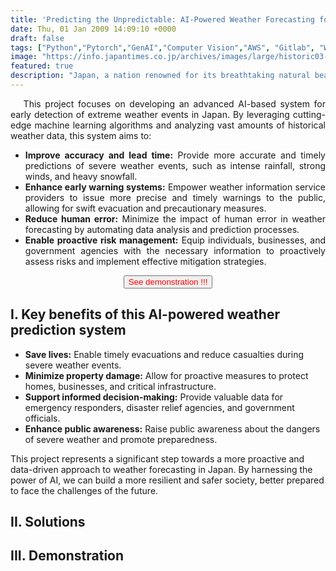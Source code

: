 ```yaml
---
title: 'Predicting the Unpredictable: AI-Powered Weather Forecasting for Severe Events in Japan'
date: Thu, 01 Jan 2009 14:09:10 +0000
draft: false
tags: ["Python","Pytorch","GenAI","Computer Vision","AWS", "Gitlab", "Weather"]
image: "https://info.japantimes.co.jp/archives/images/large/historic03-02.jpg"
featured: true
description: "Japan, a nation renowned for its breathtaking natural beauty, also faces the constant threat of severe weather events, from typhoons and earthquakes to torrential rains and snowstorms. These disasters can cause significant damage to property, infrastructure, and, most importantly, human life. In such a dynamic environment, timely and accurate weather information is crucial for public safety and minimizing the impact of these events."
---
```


<div style="text-align:justify">
&emsp; This project focuses on developing an advanced AI-based system for early detection of extreme weather events in Japan. By leveraging cutting-edge machine learning algorithms and analyzing vast amounts of historical weather data, this system aims to:

* **Improve accuracy and lead time:** Provide more accurate and timely predictions of severe weather events, such as intense rainfall, strong winds, and heavy snowfall. 
* **Enhance early warning systems:** Empower weather information service providers to issue more precise and timely warnings to the public, allowing for swift evacuation and precautionary measures.
* **Reduce human error:** Minimize the impact of human error in weather forecasting by automating data analysis and prediction processes.
* **Enable proactive risk management:** Equip individuals, businesses, and government agencies with the necessary information to proactively assess risks and implement effective mitigation strategies.

</div>

<div style="text-align:center">
    <a href="#demo"> 
        <button style="color:red">See demonstration !!!</button> 
    </a>
</div>

I. Key benefits of this AI-powered weather prediction system
-----
* **Save lives:** Enable timely evacuations and reduce casualties during severe weather events.
* **Minimize property damage:** Allow for proactive measures to protect homes, businesses, and critical infrastructure.
* **Support informed decision-making:** Provide valuable data for emergency responders, disaster relief agencies, and government officials.
* **Enhance public awareness:** Raise public awareness about the dangers of severe weather and promote preparedness.

This project represents a significant step towards a more proactive and data-driven approach to weather forecasting in Japan. By harnessing the power of AI, we can build a more resilient and safer society, better prepared to face the challenges of the future.

II. Solutions
-----

III. Demonstration <a id="demo"></a>
-----